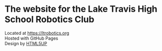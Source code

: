 # The website for the Lake Travis High School Robotics Club 
Located at https://ltrobotics.org \
Hosted with GitHub Pages\
Design by [HTML5UP](https://html5up.net)
